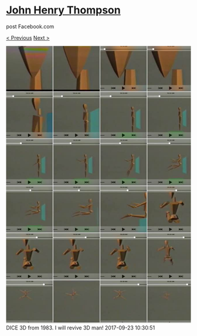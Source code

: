 # [John Henry Thompson](../README.md)
post Facebook.com

[< Previous](2017-09-23-1.md) [Next >](2017-09-23-3.md)

[![](../media/2017-09-23/Timeline-Photos-DICE-3D-from-1983-I-will-revive-3D-man.jpg)](../README.md)
DICE 3D from 1983. I will revive 3D man!
2017-09-23 10:30:51
